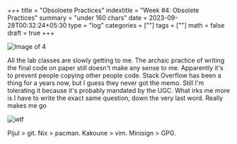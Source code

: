 +++
title = "Obsoloete Practices"
indextitle = "Week #4: Obsolete Practices"
summary = "under 160 chars"
date = 2023-09-28T00:32:24+05:30
type = "log"
categories = [""]
tags = [""]
math = false
draft = true
+++

![Image of 4](/media/log/1/header.png)

All the lab classes are slowly getting to me. The archaic practice of writing the final code on paper still doesn't make any sense to me. Apparently it's to prevent people copying other people code. Stack Overflow has been a thing for a years now, but I guess they never got the memo. Still I'm tolerating it because it's probably mandated by the UGC. What irks me more is I have to write the exact same question, down the very last word. Really makes me go

![wtf](WHY.png)

Pijul > git. Nix > pacman. Kakoune > vim. Minisign > GPG.
